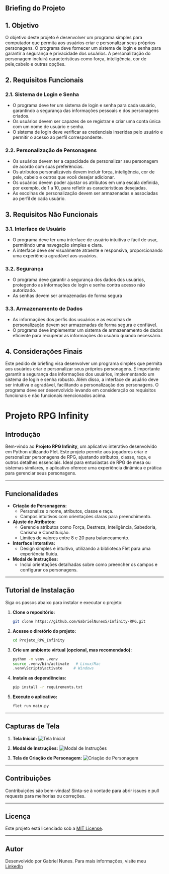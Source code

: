 ## Briefing do Projeto
## 1. Objetivo
O objetivo deste projeto é desenvolver um programa simples para computador que permita
aos usuários criar e personalizar seus próprios personagens. O programa deve fornecer um
sistema de login e senha para garantir a segurança e privacidade dos usuários. A personalização do personagem incluirá características como força, inteligência, cor de pele,cabelo e outras opções.

## 2. Requisitos Funcionais
### 2.1. Sistema de Login e Senha
- O programa deve ter um sistema de login e senha para cada usuário, garantindo a segurança
das informações pessoais e dos personagens criados.
- Os usuários devem ser capazes de se registrar e criar uma conta única com um nome de
usuário e senha.
- O sistema de login deve verificar as credenciais inseridas pelo usuário e permitir o acesso ao
perfil correspondente.
### 2.2. Personalização de Personagens
- Os usuários devem ter a capacidade de personalizar seu personagem de acordo com suas
preferências.
- Os atributos personalizáveis devem incluir força, inteligência, cor de pele, cabelo e outros
que você desejar adicionar.
- Os usuários devem poder ajustar os atributos em uma escala definida, por exemplo, de 1 a
10, para refletir as características desejadas.
- As escolhas de personalização devem ser armazenadas e associadas ao perfil de cada usuário.
## 3. Requisitos Não Funcionais
### 3.1. Interface de Usuário
- O programa deve ter uma interface de usuário intuitiva e fácil de usar, permitindo uma
navegação simples e clara.
- A interface deve ser visualmente atraente e responsiva, proporcionando uma experiência
agradável aos usuários.
### 3.2. Segurança
- O programa deve garantir a segurança dos dados dos usuários, protegendo as informações de
login e senha contra acesso não autorizado.
- As senhas devem ser armazenadas de forma segura
### 3.3. Armazenamento de Dados
- As informações dos perfis dos usuários e as escolhas de personalização devem ser
armazenadas de forma segura e confiável.
- O programa deve implementar um sistema de armazenamento de dados eficiente para
recuperar as informações do usuário quando necessário.
## 4. Considerações Finais
Este pedido de briefing visa desenvolver um programa simples que permita aos usuários criar e
personalizar seus próprios personagens. É importante garantir a segurança das informações
dos usuários, implementando um sistema de login e senha robusto. Além disso, a interface de
usuário deve ser intuitiva e agradável, facilitando a personalização dos personagens. O
programa deve ser desenvolvido levando em consideração os requisitos funcionais e não
funcionais mencionados acima.

# **Projeto RPG Infinity**

## **Introdução**
Bem-vindo ao **Projeto RPG Infinity**, um aplicativo interativo desenvolvido em Python utilizando Flet. Este projeto permite aos jogadores criar e personalizar personagens de RPG, ajustando atributos, classe, raça, e outros detalhes essenciais. Ideal para entusiastas de RPG de mesa ou sistemas similares, o aplicativo oferece uma experiência dinâmica e prática para gerenciar seus personagens.

---

## **Funcionalidades**
- **Criação de Personagens:**
  - Personalize o nome, atributos, classe e raça.
  - Campos intuitivos com orientações claras para preenchimento.
- **Ajuste de Atributos:**
  - Gerencie atributos como Força, Destreza, Inteligência, Sabedoria, Carisma e Constituição.
  - Limites de valores entre 8 e 20 para balanceamento.
- **Interface Interativa:**
  - Design simples e intuitivo, utilizando a biblioteca Flet para uma experiência fluida.
- **Modal de Instruções:**
  - Inclui orientações detalhadas sobre como preencher os campos e configurar os personagens.

---

## **Tutorial de Instalação**
Siga os passos abaixo para instalar e executar o projeto:

1. **Clone o repositório:**
   ```bash
   git clone https://github.com/GabrielNunes5/Infinity-RPG.git
   ```
2. **Acesse o diretório do projeto:**
   ```bash
   cd Projeto_RPG_Infinity
   ```
3. **Crie um ambiente virtual (opcional, mas recomendado):**
   ```bash
   python -m venv .venv
   source .venv/bin/activate   # Linux/Mac
   .venv\Scripts\activate     # Windows
   ```
4. **Instale as dependências:**
   ```bash
   pip install -r requirements.txt
   ```
5. **Execute o aplicativo:**
   ```bash
   flet run main.py
   ```

---


## **Capturas de Tela**

1. **Tela Inicial:**
   ![Tela Inicial](https://i.ibb.co/mrgT91L0/imagem-2025-01-29-193204656.png)

2. **Modal de Instruções:**
   ![Modal de Instruções](https://i.ibb.co/S2YrVjH/image.png)

3. **Tela de Criação de Personagem:**
   ![Criação de Personagem](https://i.ibb.co/cczwVKCj/image.png)

---

## **Contribuições**
Contribuições são bem-vindas! Sinta-se à vontade para abrir issues e pull requests para melhorias ou correções.

---

## **Licença**
Este projeto está licenciado sob a [MIT License](LICENSE).

---

## **Autor**
Desenvolvido por Gabriel Nunes. Para mais informações, visite meu [LinkedIn](https://www.linkedin.com/in/gabriel-nunes-085gn)
